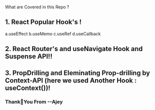 What are Covered in this Repo ?


## 1. React Popular Hook's !
   a.useEffect
   b.useMemo
   c.useRef
   d.useCallback

## 2. React Router's and useNavigate Hook and Suspense API!!

## 3. PropDrilling and Eleminating Prop-drilling by Context-API (here we used Another Hook : useContext())!

### Thank💖You From --Ajey


